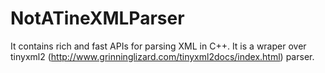 NotATineXMLParser
=================

It contains rich and fast APIs for parsing XML in C++. It is a wraper over tinyxml2 (http://www.grinninglizard.com/tinyxml2docs/index.html) parser. 
